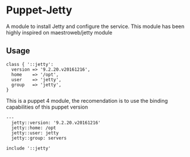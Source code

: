 # Puppet-Jetty

A module to install Jetty and configure the service. This module has been highly inspired on maestroweb/jetty module

## Usage

    class { '::jetty':
      version => '9.2.20.v20161216',
      home    => '/opt',
      user    => 'jetty',
      group   => 'jetty',
    }

This is a puppet 4 module, the recomendation is to use the binding capabilities of this puppet version

    ---
      jetty::version: '9.2.20.v20161216'
      jetty::home: /opt
      jetty::user: jetty
      jetty::group: servers

    include '::jetty'

